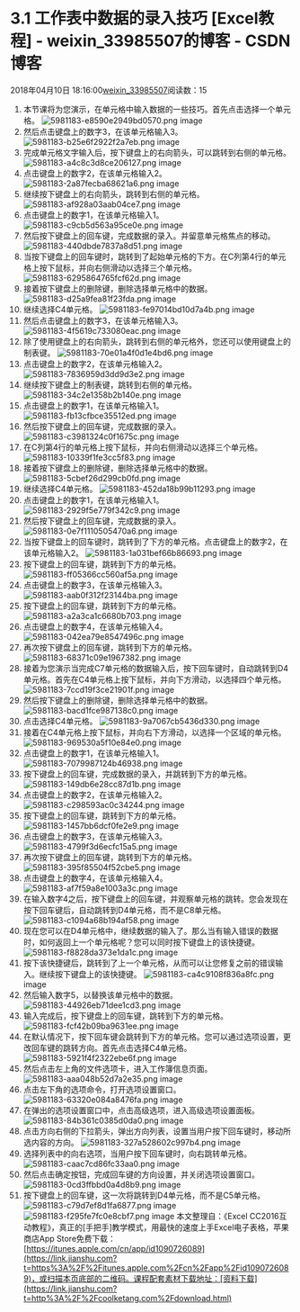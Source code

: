 # 3.1 工作表中数据的录入技巧 [Excel教程] - weixin_33985507的博客 - CSDN博客
2018年04月10日 18:16:00[weixin_33985507](https://me.csdn.net/weixin_33985507)阅读数：15
1. 本节课将为您演示，在单元格中输入数据的一些技巧。首先点击选择一个单元格。
![5981183-e8590e2949bd0570.png](https://upload-images.jianshu.io/upload_images/5981183-e8590e2949bd0570.png)
image
2. 然后点击键盘上的数字3，在该单元格输入3。
![5981183-b25e6f2922f2a7eb.png](https://upload-images.jianshu.io/upload_images/5981183-b25e6f2922f2a7eb.png)
image
3. 完成单元格文字输入后，按下键盘上的右向箭头，可以跳转到右侧的单元格。
![5981183-a4c8c3d8ce206127.png](https://upload-images.jianshu.io/upload_images/5981183-a4c8c3d8ce206127.png)
image
4. 点击键盘上的数字2，在该单元格输入2。
![5981183-2a87fecba68621a6.png](https://upload-images.jianshu.io/upload_images/5981183-2a87fecba68621a6.png)
image
5. 继续按下键盘上的右向箭头，跳转到右侧的单元格。
![5981183-af928a03aab04ce7.png](https://upload-images.jianshu.io/upload_images/5981183-af928a03aab04ce7.png)
image
6. 点击键盘上的数字1，在该单元格输入1。
![5981183-c9cb5d563a95ce0e.png](https://upload-images.jianshu.io/upload_images/5981183-c9cb5d563a95ce0e.png)
image
7. 然后按下键盘上的回车键，完成数据的录入。并留意单元格焦点的移动。
![5981183-440dbde7837a8d51.png](https://upload-images.jianshu.io/upload_images/5981183-440dbde7837a8d51.png)
image
8. 当按下键盘上的回车键时，跳转到了起始单元格的下方。在C列第4行的单元格上按下鼠标，并向右侧滑动以选择三个单元格。
![5981183-6295864765fcf62d.png](https://upload-images.jianshu.io/upload_images/5981183-6295864765fcf62d.png)
image
9. 接着按下键盘上的删除键，删除选择单元格中的数据。
![5981183-d25a9fea81f23fda.png](https://upload-images.jianshu.io/upload_images/5981183-d25a9fea81f23fda.png)
image
10. 继续选择C4单元格。
![5981183-fe97014bd10d7a4b.png](https://upload-images.jianshu.io/upload_images/5981183-fe97014bd10d7a4b.png)
image
11. 然后点击键盘上的数字3，在该单元格输入3。
![5981183-4f5619c733080eac.png](https://upload-images.jianshu.io/upload_images/5981183-4f5619c733080eac.png)
image
12. 除了使用键盘上的右向箭头，跳转到右侧的单元格外，您还可以使用键盘上的制表键。
![5981183-70e01a4f0d1e4bd6.png](https://upload-images.jianshu.io/upload_images/5981183-70e01a4f0d1e4bd6.png)
image
13. 点击键盘上的数字2，在该单元格输入2。
![5981183-7836959d3dd9d3e2.png](https://upload-images.jianshu.io/upload_images/5981183-7836959d3dd9d3e2.png)
image
14. 继续按下键盘上的制表键，跳转到右侧的单元格。
![5981183-34c2e1358b2b140e.png](https://upload-images.jianshu.io/upload_images/5981183-34c2e1358b2b140e.png)
image
15. 点击键盘上的数字1，在该单元格输入1。
![5981183-fb13cfbce35512ed.png](https://upload-images.jianshu.io/upload_images/5981183-fb13cfbce35512ed.png)
image
16. 然后按下键盘上的回车键，完成数据的录入。
![5981183-c3981324c0f1675c.png](https://upload-images.jianshu.io/upload_images/5981183-c3981324c0f1675c.png)
image
17. 在C列第4行的单元格上按下鼠标，并向右侧滑动以选择三个单元格。
![5981183-10339f1fe3cc5f83.png](https://upload-images.jianshu.io/upload_images/5981183-10339f1fe3cc5f83.png)
image
18. 接着按下键盘上的删除键，删除选择单元格中的数据。
![5981183-5cbef26d299cb0fd.png](https://upload-images.jianshu.io/upload_images/5981183-5cbef26d299cb0fd.png)
image
19. 继续选择C4单元格。
![5981183-452da18b99b11293.png](https://upload-images.jianshu.io/upload_images/5981183-452da18b99b11293.png)
image
20. 点击键盘上的数字1，在该单元格输入1。
![5981183-2929f5e779f342c9.png](https://upload-images.jianshu.io/upload_images/5981183-2929f5e779f342c9.png)
image
21. 然后按下键盘上的回车键，完成数据的录入。
![5981183-0e7f1110505470a6.png](https://upload-images.jianshu.io/upload_images/5981183-0e7f1110505470a6.png)
image
22. 当按下键盘上的回车键时，跳转到了下方的单元格。点击键盘上的数字2，在该单元格输入2。
![5981183-1a031bef66b86693.png](https://upload-images.jianshu.io/upload_images/5981183-1a031bef66b86693.png)
image
23. 按下键盘上的回车键，跳转到下方的单元格。
![5981183-ff05366cc560af5a.png](https://upload-images.jianshu.io/upload_images/5981183-ff05366cc560af5a.png)
image
24. 点击键盘上的数字3，在该单元格输入3。
![5981183-aab0f312f23144ba.png](https://upload-images.jianshu.io/upload_images/5981183-aab0f312f23144ba.png)
image
25. 按下键盘上的回车键，跳转到下方的单元格。
![5981183-a2a3ca1c6680b703.png](https://upload-images.jianshu.io/upload_images/5981183-a2a3ca1c6680b703.png)
image
26. 点击键盘上的数字4，在该单元格输入4。
![5981183-042ea79e8547496c.png](https://upload-images.jianshu.io/upload_images/5981183-042ea79e8547496c.png)
image
27. 再次按下键盘上的回车键，跳转到下方的单元格。
![5981183-68371c09e1967382.png](https://upload-images.jianshu.io/upload_images/5981183-68371c09e1967382.png)
image
28. 接着为您演示当完成C7单元格的数据输入后，按下回车键时，自动跳转到D4单元格。首先在C4单元格上按下鼠标，并向下方滑动，以选择四个单元格。
![5981183-7ccd19f3ce21901f.png](https://upload-images.jianshu.io/upload_images/5981183-7ccd19f3ce21901f.png)
image
29. 然后按下键盘上的删除键，删除选择单元格中的数据。
![5981183-bacd1fce987138c0.png](https://upload-images.jianshu.io/upload_images/5981183-bacd1fce987138c0.png)
image
30. 点击选择C4单元格。
![5981183-9a7067cb5436d330.png](https://upload-images.jianshu.io/upload_images/5981183-9a7067cb5436d330.png)
image
31. 接着在C4单元格上按下鼠标，并向右下方滑动，以选择一个区域的单元格。
![5981183-969530a5f10e84e0.png](https://upload-images.jianshu.io/upload_images/5981183-969530a5f10e84e0.png)
image
32. 点击键盘上的数字1，在该单元格输入1。
![5981183-7079987124b46938.png](https://upload-images.jianshu.io/upload_images/5981183-7079987124b46938.png)
image
33. 按下键盘上的回车键，完成数据的录入，并跳转到下方的单元格。
![5981183-149db6e28cc87d1b.png](https://upload-images.jianshu.io/upload_images/5981183-149db6e28cc87d1b.png)
image
34. 点击键盘上的数字2，在该单元格输入2。
![5981183-c298593ac0c34244.png](https://upload-images.jianshu.io/upload_images/5981183-c298593ac0c34244.png)
image
35. 按下键盘上的回车键，跳转到下方的单元格。
![5981183-1457bb6dcf0fe2e9.png](https://upload-images.jianshu.io/upload_images/5981183-1457bb6dcf0fe2e9.png)
image
36. 点击键盘上的数字3，在该单元格输入3。
![5981183-4799f3d6ecfc15a5.png](https://upload-images.jianshu.io/upload_images/5981183-4799f3d6ecfc15a5.png)
image
37. 再次按下键盘上的回车键，跳转到下方的单元格。
![5981183-395f85504f52cbe5.png](https://upload-images.jianshu.io/upload_images/5981183-395f85504f52cbe5.png)
image
38. 点击键盘上的数字4，在该单元格输入4。
![5981183-af7f59a8e1003a3c.png](https://upload-images.jianshu.io/upload_images/5981183-af7f59a8e1003a3c.png)
image
39. 在输入数字4之后，按下键盘上的回车键，并观察单元格的跳转。您会发现在按下回车键后，自动跳转到D4单元格，而不是C8单元格。
![5981183-c1094a68b194af58.png](https://upload-images.jianshu.io/upload_images/5981183-c1094a68b194af58.png)
image
40. 现在您可以在D4单元格中，继续数据的输入了。那么当有输入错误的数据时，如何返回上一个单元格呢？您可以同时按下键盘上的该快捷键。
![5981183-f8828da373e1da1c.png](https://upload-images.jianshu.io/upload_images/5981183-f8828da373e1da1c.png)
image
41. 按下该快捷键后，跳转到了上一个单元格，从而可以让您修复之前的错误输入。继续按下键盘上的该快捷键。
![5981183-ca4c9108f836a8fc.png](https://upload-images.jianshu.io/upload_images/5981183-ca4c9108f836a8fc.png)
image
42. 然后输入数字5，以替换该单元格中的数据。
![5981183-44926eb71dee1cd3.png](https://upload-images.jianshu.io/upload_images/5981183-44926eb71dee1cd3.png)
image
43. 输入完成后，按下键盘上的回车键，跳转到下方的单元格。
![5981183-fcf42b09ba9631ee.png](https://upload-images.jianshu.io/upload_images/5981183-fcf42b09ba9631ee.png)
image
44. 在默认情况下，按下回车键会跳转到下方的单元格。您可以通过选项设置，更改回车键的跳转方向。首先点击选择C4单元格。
![5981183-5921f4f2322ebe6f.png](https://upload-images.jianshu.io/upload_images/5981183-5921f4f2322ebe6f.png)
image
45. 然后点击左上角的文件选项卡，进入工作簿信息页面。
![5981183-aaa048b52d7a2e35.png](https://upload-images.jianshu.io/upload_images/5981183-aaa048b52d7a2e35.png)
image
46. 点击左下角的选项命令，打开选项设置窗口。
![5981183-63320e084a8476fa.png](https://upload-images.jianshu.io/upload_images/5981183-63320e084a8476fa.png)
image
47. 在弹出的选项设置窗口中，点击高级选项，进入高级选项设置面板。
![5981183-84b361c0385d0da0.png](https://upload-images.jianshu.io/upload_images/5981183-84b361c0385d0da0.png)
image
48. 点击方向右侧的下拉箭头，弹出方向列表，设置当用户按下回车键时，移动所选内容的方向。
![5981183-327a528602c997b4.png](https://upload-images.jianshu.io/upload_images/5981183-327a528602c997b4.png)
image
49. 选择列表中的向右选项，当用户按下回车键时，向右跳转单元格。
![5981183-caac7cd86fc33aa0.png](https://upload-images.jianshu.io/upload_images/5981183-caac7cd86fc33aa0.png)
image
50. 然后点击确定按钮，完成回车键的方向设置，并关闭选项设置窗口。
![5981183-0cd3ffbbd0a4d8b9.png](https://upload-images.jianshu.io/upload_images/5981183-0cd3ffbbd0a4d8b9.png)
image
51. 按下键盘上的回车键，这一次将跳转到D4单元格，而不是C5单元格。
![5981183-c79d7ef8d1fa6877.png](https://upload-images.jianshu.io/upload_images/5981183-c79d7ef8d1fa6877.png)
image
![5981183-f295fe7fc0e8cbf7.png](https://upload-images.jianshu.io/upload_images/5981183-f295fe7fc0e8cbf7.png)
image
本文整理自：《Excel CC2016互动教程》，真正的[手把手]教学模式，用最快的速度上手Excel电子表格，苹果商店App Store免费下载：[https://itunes.apple.com/cn/app/id1090726089](https://link.jianshu.com?t=https%3A%2F%2Fitunes.apple.com%2Fcn%2Fapp%2Fid1090726089)，或扫描本页底部的二维码。课程配套素材下载地址：[资料下载](https://link.jianshu.com?t=http%3A%2F%2Fcoolketang.com%2Fdownload.html)
